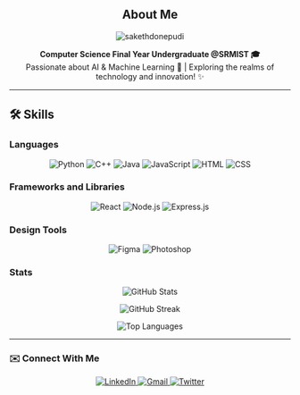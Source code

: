 <h2 align="center">About Me</h2>

<p align="center">
  <img src="https://komarev.com/ghpvc/?username=sakethdonepudi&label=Profile%20views&color=51b4f2&style=flat" alt="sakethdonepudi" />
</p>

<p align="center">
  <strong>Computer Science Final Year Undergraduate @SRMIST 🎓</strong><br>
  Passionate about AI & Machine Learning 🤖 | Exploring the realms of technology and innovation! ✨
</p>

---

## 🛠️ Skills

### Languages
<p align="center">
  <img alt="Python" src="https://img.shields.io/badge/Python-FFD43B?style=for-the-badge&logo=python&logoColor=darkgreen" />
  <img alt="C++" src="https://img.shields.io/badge/C%2B%2B-00599C?style=for-the-badge&logo=c%2B%2B&logoColor=white"/>
  <img alt="Java" src="https://img.shields.io/badge/Java-ED8B00?style=for-the-badge&logo=java&logoColor=white"/>
  <img alt="JavaScript" src="https://img.shields.io/badge/JavaScript-F7DF1E?style=for-the-badge&logo=javascript&logoColor=black"/>
  <img alt="HTML" src="https://img.shields.io/badge/HTML5-E34F26?style=for-the-badge&logo=html5&logoColor=white"/>
  <img alt="CSS" src="https://img.shields.io/badge/CSS3-1572B6?style=for-the-badge&logo=css3&logoColor=white"/>
</p>

### Frameworks and Libraries
<p align="center">
  <img alt="React" src="https://img.shields.io/badge/React-61DAFB?style=for-the-badge&logo=react&logoColor=black" />
  <img alt="Node.js" src="https://img.shields.io/badge/Node.js-339933?style=for-the-badge&logo=nodedotjs&logoColor=white"/>
  <img alt="Express.js" src="https://img.shields.io/badge/Express.js-000000?style=for-the-badge&logo=express&logoColor=white"/>
</p>

### Design Tools
<p align="center">
  <img alt="Figma" src="https://img.shields.io/badge/Figma-F24E1E?style=for-the-badge&logo=figma&logoColor=white" />
  <img alt="Photoshop" src="https://img.shields.io/badge/Adobe%20Photoshop-31A8FF?style=for-the-badge&logo=adobe-photoshop&logoColor=white" />
</p>

### Stats
<p align="center">
  <img src="https://github-readme-stats.vercel.app/api?username=sakethdonepudi&show_icons=true&rank_icon=github&theme=dark" alt="GitHub Stats" />
</p>
<p align="center">
  <img src="https://streak-stats.demolab.com/?user=sakethdonepudi&theme=dark" alt="GitHub Streak" />
</p>
<p align="center">
  <img src="https://github-readme-stats.vercel.app/api/top-langs/?username=sakethdonepudi&layout=compact&theme=dark" alt="Top Languages" />
</p>

---

### ✉️ Connect With Me
<p align="center">
  <a href="https://www.linkedin.com/in/saketh-donepudi-b8a634214/">
    <img src="https://img.shields.io/badge/LinkedIn-0077B5?style=for-the-badge&logo=linkedin&logoColor=white" alt="LinkedIn"/>
  </a> 
  <a href="mailto:sakethdonepudi08@gmail.com">
    <img src="https://img.shields.io/badge/Gmail-D14836?style=for-the-badge&logo=gmail&logoColor=white" alt="Gmail"/>
  </a>
  <a href="https://twitter.com/sakethdonepudi">
    <img src="https://img.shields.io/badge/Twitter-1DA1F2?style=for-the-badge&logo=twitter&logoColor=white" alt="Twitter"/>
  </a>
</p>
